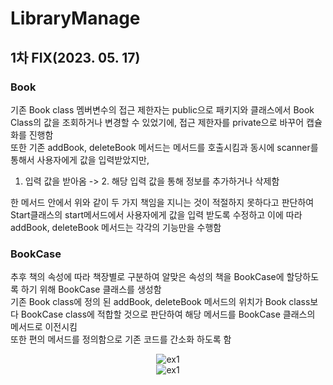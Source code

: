 # LibraryManage
## 1차 FIX(2023. 05. 17)
### Book
기존 Book class 멤버변수의 접근 제한자는 public으로 패키지와 클래스에서 Book Class의 값을 조회하거나 변경할 수 있었기에, 접근 제한자를 private으로 바꾸어 캡슐화를 진행함      
또한 기존 addBook, deleteBook 메서드는 메서드를 호출시킴과 동시에 scanner를 통해서 사용자에게 값을 입력받았지만,   
   
 1. 입력 값을 받아옴 -> 2. 해당 입력 값을 통해 정보를 추가하거나 삭제함   
   
한 메서드 안에서 위와 같이 두 가지 책임을 지니는 것이 적절하지 못하다고 판단하여 Start클래스의 start메서드에서 사용자에게 값을 입력 받도록 수정하고 이에 따라 addBook, deleteBook 메서드는 각각의 기능만을 수행함
### BookCase
추후 책의 속성에 따라 책장별로 구분하여 알맞은 속성의 책을 BookCase에 할당하도록 하기 위해 BookCase 클래스를 생성함   
기존 Book class에 정의 된 addBook, deleteBook 메서드의 위치가 Book class보다 BookCase class에 적합할 것으로 판단하여 해당 메서드를 BookCase 클래스의 메서드로 이전시킴   
또한 편의 메서드를 정의함으로 기존 코드를 간소화 하도록 함   
<div align="center">
<img src="https://media.discordapp.net/attachments/439043226423263232/1108391837510676531/ex1.png" title="ex1" alt="ex1"></img><br/>
<img src="https://media.discordapp.net/attachments/439043226423263232/1108391837179322439/ex2.png" title="ex1" alt="ex1"></img><br/>
</div>

